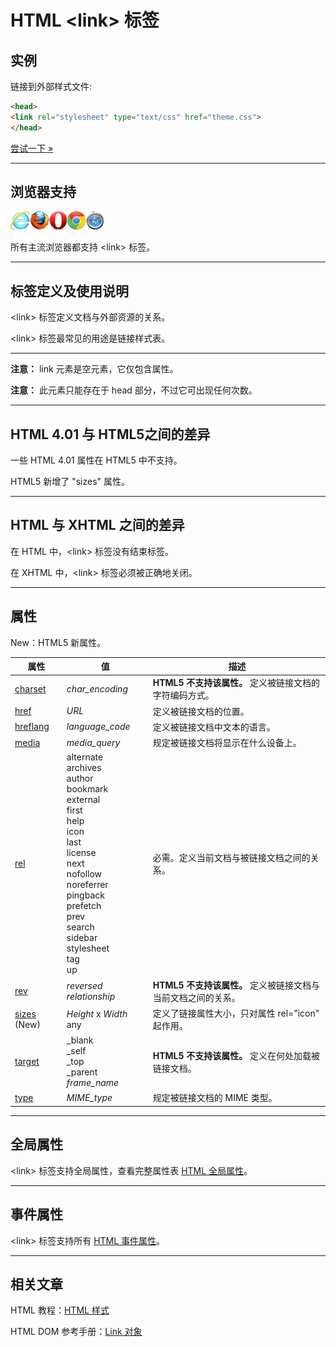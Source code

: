 # HTML &lt;link&gt; 标签

## 实例

链接到外部样式文件:

```HTML
<head>
<link rel="stylesheet" type="text/css" href="theme.css">
</head>
```

[尝试一下 »](http://www.runoob.com/try/try.php?filename=tryhtml_link_tag)

--------

## 浏览器支持

![Internet Explorer](images/compatible_ie.gif)![Firefox](images/compatible_firefox.gif)![Opera](images/compatible_opera.gif)![Google Chrome](images/compatible_chrome.gif)![Safari](images/compatible_safari.gif)

所有主流浏览器都支持 &lt;link&gt; 标签。

--------

## 标签定义及使用说明

&lt;link&gt; 标签定义文档与外部资源的关系。

&lt;link&gt; 标签最常见的用途是链接样式表。

--------

**注意：**  link 元素是空元素，它仅包含属性。

**注意：**  此元素只能存在于 head 部分，不过它可出现任何次数。

--------

## HTML 4.01 与 HTML5之间的差异

一些 HTML 4.01 属性在 HTML5 中不支持。

HTML5 新增了 "sizes" 属性。

--------

## HTML 与 XHTML 之间的差异

在 HTML 中，&lt;link&gt; 标签没有结束标签。

在 XHTML 中，&lt;link&gt; 标签必须被正确地关闭。

--------

## 属性

New：HTML5 新属性。

| 属性 | 值 | 描述 |
| ---- | ---- | ---- |
| [charset](att-link-charset.html) | _char_encoding_ | **HTML5 不支持该属性。** 定义被链接文档的字符编码方式。 |
| [href](att-link-href.html) | _URL_ | 定义被链接文档的位置。 |
| [hreflang](att-link-hreflang.html) | _language_code_ | 定义被链接文档中文本的语言。 |
| [media](att-link-media.html) | _media_query_ | 规定被链接文档将显示在什么设备上。 |
| [rel](att-link-rel.html) | alternate<br/>archives<br/>author<br/>bookmark<br/>external<br/>first<br/>help<br/>icon<br/>last<br/>license<br/>next<br/>nofollow<br/>noreferrer<br/>pingback<br/>prefetch<br/>prev<br/>search<br/>sidebar<br/>stylesheet<br/>tag<br/>up | 必需。定义当前文档与被链接文档之间的关系。 |
| [rev](att-link-rev.html) | _reversed relationship_ | **HTML5 不支持该属性。** 定义被链接文档与当前文档之间的关系。 |
| [sizes](att-link-sizes.html) (New) | _Height_ x _Width_ any | 定义了链接属性大小，只对属性 rel="icon" 起作用。 |
| [target](att-link-target.html) | _blank<br/>_self<br/>_top<br/>_parent<br/>_frame_name_ | **HTML5 不支持该属性。** 定义在何处加载被链接文档。 |
| [type](att-link-type.html) | _MIME_type_ | 规定被链接文档的 MIME 类型。 |

--------

## 全局属性

&lt;link&gt; 标签支持全局属性，查看完整属性表 [HTML 全局属性](003_ref-standardattributes.md)。

--------

## 事件属性

&lt;link&gt; 标签支持所有 [HTML 事件属性](004_ref-eventattributes.md)。

--------

## 相关文章

HTML 教程：[HTML 样式](http://www.runoob.com/html/html-css.html)

HTML DOM 参考手册：[Link 对象](http://www.runoob.com/jsref/dom-obj-link.html)
